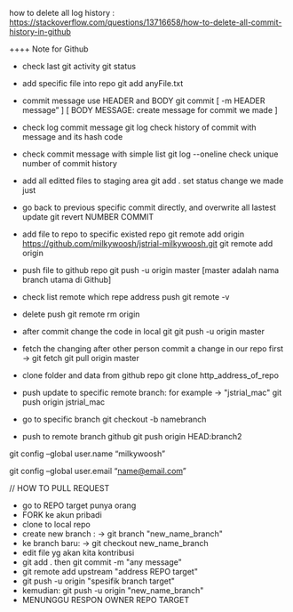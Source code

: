 how to delete all log history : https://stackoverflow.com/questions/13716658/how-to-delete-all-commit-history-in-github


++++ Note for Github

- check last git activity
git status

- add specific file into repo
git add anyFile.txt	

- commit message use HEADER and BODY
git commit [ -m HEADER message” ]	[ BODY MESSAGE: create message for commit we made ]

- check log commit message
git log 	check history of commit with message and its hash code

- check commit message with simple list
git log --oneline	check unique number of commit history

- add all editted files to staging area
git add .	set status change we made just

- go back to previous specific commit directly, and overwrite all lastest update
git revert NUMBER COMMIT	

- add file to repo to specific existed repo
git remote add origin https://github.com/milkywoosh/jstrial-milkywoosh.git
git remote add origin <http of the repo>

- push file to github repo
git push -u  origin master  [master adalah nama branch utama di Github]

- check list remote which repe address push
git remote -v

- delete push
git remote rm origin

- after commit change the code in local git
git push -u origin master

- fetch the changing after other person commit a change in our repo
first -> git fetch 
git pull origin master

- clone folder and data from github repo
git clone http_address_of_repo

- push update to specific remote branch: for example -> "jstrial_mac" 
git push origin jstrial_mac


- go to specific branch
git checkout -b namebranch

- push to remote branch github
git push origin HEAD:branch2

	
git config –global user.name “milkywoosh”	

git config –global user.email “name@email.com”	





// HOW TO PULL REQUEST

- go to REPO target punya orang
- FORK ke akun pribadi
- clone to local repo
- create new branch : -> git branch "new_name_branch"
- ke branch baru: -> git checkout new_name_branch
- edit file yg akan kita kontribusi
- git add . then git commit -m "any message"
- git remote add upstream "address REPO target"
- git push -u origin "spesifik branch target"
- kemudian: git push -u origin "new_name_branch"
- MENUNGGU RESPON OWNER REPO TARGET



